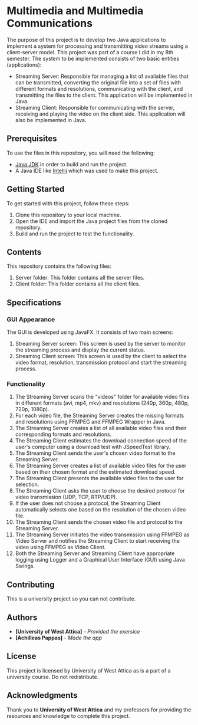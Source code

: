 # Multimedia and Multimedia Communications

The purpose of this project is to develop two Java applications to implement a system for processing and transmitting video streams using a client-server model. This project was part of a course I did in my 8th semester.
The system to be implemented consists of two basic entities (applications):
- Streaming Server: Responsible for managing a list of available files that can be transmitted, converting the original file into a set of files with different formats and resolutions, communicating with the client, and transmitting the files to the client. This application will be implemented in Java.
- Streaming Client: Responsible for communicating with the server, receiving and playing the video on the client side. This application will also be implemented in Java.

## Prerequisites

To use the files in this repository, you will need the following:

- [Java JDK](https://adoptium.net/) in order to build and run the project. 
- A Java IDE like [Intellij](https://www.jetbrains.com/idea/) which was used to make this project.

## Getting Started

To get started with this project, follow these steps:

1. Clone this repository to your local machine.
2. Open the IDE and import the Java project files from the cloned repository.
3. Build and run the project to test the functionality.

## Contents

This repository contains the following files:
1. Server folder: This folder contains all the server files.
2. Client folder: This folder contains all the client files.

## Specifications

### GUI Appearance
The GUI is developed using JavaFX. It consists of two main screens:
1. Streaming Server screen: This screen is used by the server to monitor the streaming process and display the current status.
2. Streaming Client screen: This screen is used by the client to select the video format, resolution, transmission protocol and start the streaming process.

### Functionality

1. The Streaming Server scans the "videos" folder for available video files in different formats (avi, mp4, mkv) and resolutions (240p, 360p, 480p, 720p, 1080p).
2. For each video file, the Streaming Server creates the missing formats and resolutions using FFMPEG and FFMPEG Wrapper in Java.
3. The Streaming Server creates a list of all available video files and their corresponding formats and resolutions.
4. The Streaming Client estimates the download connection speed of the user's computer using a download test with JSpeedTest library.
5. The Streaming Client sends the user's chosen video format to the Streaming Server.
6. The Streaming Server creates a list of available video files for the user based on their chosen format and the estimated download speed.
7. The Streaming Client presents the available video files to the user for selection.
8. The Streaming Client asks the user to choose the desired protocol for video transmission (UDP, TCP, RTP/UDP).
9. If the user does not choose a protocol, the Streaming Client automatically selects one based on the resolution of the chosen video file.
10. The Streaming Client sends the chosen video file and protocol to the Streaming Server.
11. The Streaming Server initiates the video transmission using FFMPEG as Video Server and notifies the Streaming Client to start receiving the video using FFMPEG as Video Client.
12. Both the Streaming Server and Streaming Client have appropriate logging using Logger and a Graphical User Interface (GUI) using Java Swings.

## Contributing

This is a university project so you can not contribute.

## Authors

* **[University of West Attica]** - *Provided the exersice*
* **[Achilleas Pappas]** - *Made the app*

## License

This project is licensed by University of West Attica as is a part of a university course. Do not redistribute.

## Acknowledgments

Thank you to **University of West Attica** and my professors for providing the resources and knowledge to complete this project.
